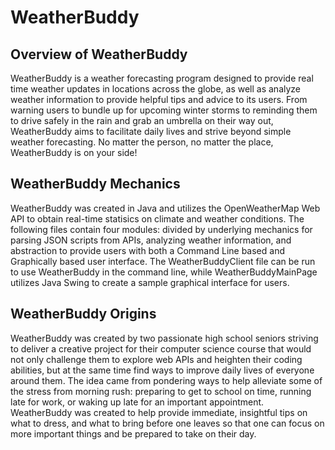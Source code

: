 # WeatherBuddy

Overview of WeatherBuddy
------------------------
WeatherBuddy is a weather forecasting program designed to provide real time weather updates in locations
across the globe, as well as analyze weather information to provide helpful tips and advice to its users.
From warning users to bundle up for upcoming winter storms to reminding them to drive safely in the rain 
and grab an umbrella on their way out, WeatherBuddy aims to facilitate daily lives and strive beyond simple
weather forecasting. No matter the person, no matter the place, WeatherBuddy is on your side!

WeatherBuddy Mechanics
-----------------------
WeatherBuddy was created in Java and utilizes the OpenWeatherMap Web API to obtain real-time statisics on 
climate and weather conditions. The following files contain four modules: divided by underlying mechanics
for parsing JSON scripts from APIs, analyzing weather information, and abstraction to provide users with both
a Command Line based and Graphically based user interface. The WeatherBuddyClient file can be run to 
use WeatherBuddy in the command line, while WeatherBuddyMainPage utilizes Java Swing to create a sample graphical
interface for users.

WeatherBuddy Origins
-------------------------
WeatherBuddy was created by two passionate high school seniors striving to deliver a creative project for their
computer science course that would not only challenge them to explore web APIs and heighten their coding abilities,
but at the same time find ways to improve daily lives of everyone around them. The idea came from pondering ways to
help alleviate some of the stress from morning rush: preparing to get to school on time, running late for work, or
waking up late for an important appointment. WeatherBuddy was created to help provide immediate, insightful tips 
on what to dress, and what to bring before one leaves so that one can focus on more important things and be 
prepared to take on their day.
